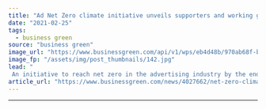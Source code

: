 ```yaml
---
title: "Ad Net Zero climate initiative unveils supporters and working groups"
date: "2021-02-25"
tags: 
  - business green
source: "business green"
image_url: "https://www.businessgreen.com/api/v1/wps/eb4d48b/970ab68f-b068-4895-a61a-6befe76a4c21/3/iStock-525568423-185x114.jpg"
image_fp: "/assets/img/post_thumbnails/142.jpg"
lead: "
 An initiative to reach net zero in the advertising industry by the end of 2030 today provided further details of how it will enact its action plan, which was published last year ..."
article_url: "https://www.businessgreen.com/news/4027662/net-zero-climate-initiative-unveils-supporters"
---
```


---
